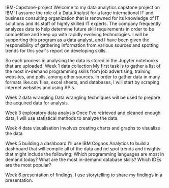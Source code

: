 IBM-Capstone-project
Welcome to my data analytics capstone project on IBM!
I assume the role of a Data Analyst for a large international IT and business consulting organization that is renowned for its knowledge of IT solutions and its staff of highly skilled IT experts. The company frequently analyzes data to help determine future skill requirements in order to be competitive and keep up with rapidly evolving technologies. I will be supporting this program as a data analyst, and I have been given the responsibility of gathering information from various sources and spotting trends for this year's report on developing skills.

So each process in analysing the data is stored in the Jupyter notebooks that are uploaded.
Week 1 data collection
My first task is to gather a list of the most in-demand programming skills from job advertising, training websites, and polls, among other sources. In order to gather data in many formats like.csv files, excel sheets, and databases, I will start by scraping internet websites and using APIs.

Week 2 data wrangling
Data wrangling techniques will be used to prepare the acquired data for analysis.

Week 3 exploratory data analysis
Once I've retrieved and cleaned enough data, I will use statistical methods to analyze the data.

Week 4 data visualisation
Involves creating charts and graphs to visualize the data

Week 5 building a dashboard
I'll use IBM Cognos Analytics to build a dashboard that will compile all of the data and nd spot trends and insights that might include the following: Which programming languages are most in demand today? What are the most in-demand database skills? Which IDEs are the most popular?

Week 6 presentation of findings.
I use storytelling to share my findings in a presentation.
